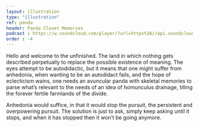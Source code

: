 ```yaml
---
layout: illustration
type: "illustration"
ref: panda
header: Panda Closet Memories
podcast : https://w.soundcloud.com/player/?url=https%3A//api.soundcloud.com/tracks/210888081
order : -4
---
```


Hello and welcome to the unfinished. The land in which nothing gets described perpetually to replace the possible existence of meaning. The eyes attempt to be autodidactic, but it means that one might suffer from anhedonia, when wanting to be an autodidact fails, and the hope of eclecticism wains, one needs an avuncular panda with skeletal memories to parse what’s relevant to the needs of an idea of homunculus drainage, tilling the forever fertile farmlands of the divide.

Anhedonia would suffice, in that it would stop the pursuit, the persistent and overpowering pursuit. The solution is just to ask, simply keep asking until it stops, and when it has stopped then it won’t be going anymore.
 
<!-- Panda is shocked and questioning the rate at which it is traveling whilst holding its orbital. The hope is, two dead memories make meaning. Meaning what they were meant to mean. The panda can only travel to hope by paying for the journey with despair. It’s like a bad analogy, it describes what it isn’t. -->
